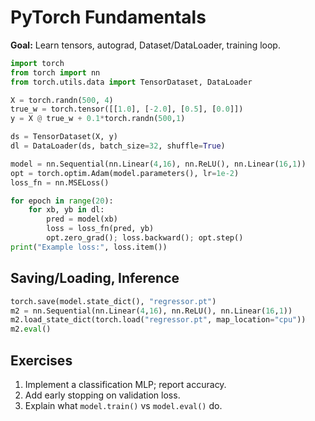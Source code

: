 # PyTorch Fundamentals

**Goal:** Learn tensors, autograd, Dataset/DataLoader, training loop.

```python
import torch
from torch import nn
from torch.utils.data import TensorDataset, DataLoader

X = torch.randn(500, 4)
true_w = torch.tensor([[1.0], [-2.0], [0.5], [0.0]])
y = X @ true_w + 0.1*torch.randn(500,1)

ds = TensorDataset(X, y)
dl = DataLoader(ds, batch_size=32, shuffle=True)

model = nn.Sequential(nn.Linear(4,16), nn.ReLU(), nn.Linear(16,1))
opt = torch.optim.Adam(model.parameters(), lr=1e-2)
loss_fn = nn.MSELoss()

for epoch in range(20):
    for xb, yb in dl:
        pred = model(xb)
        loss = loss_fn(pred, yb)
        opt.zero_grad(); loss.backward(); opt.step()
print("Example loss:", loss.item())
```

## Saving/Loading, Inference
```python
torch.save(model.state_dict(), "regressor.pt")
m2 = nn.Sequential(nn.Linear(4,16), nn.ReLU(), nn.Linear(16,1))
m2.load_state_dict(torch.load("regressor.pt", map_location="cpu"))
m2.eval()
```

## Exercises
1. Implement a classification MLP; report accuracy.
2. Add early stopping on validation loss.
3. Explain what `model.train()` vs `model.eval()` do.
